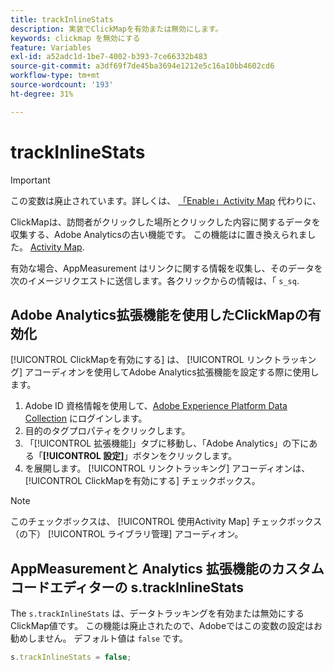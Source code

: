 ```yaml
---
title: trackInlineStats
description: 実装でClickMapを有効または無効にします。
keywords: clickmap を無効にする
feature: Variables
exl-id: a52adc1d-1be7-4002-b393-7ce66332b483
source-git-commit: a3df69f7de45ba3694e1212e5c16a10bb4602cd6
workflow-type: tm+mt
source-wordcount: '193'
ht-degree: 31%

---
```


# trackInlineStats

>[!IMPORTANT]
>
> この変数は廃止されています。詳しくは、 [「Enable」Activity Map](/help/analyze/activity-map/activitymap-getting-started/activitymap-getting-started-admins/activitymap-enable.md) 代わりに、

ClickMapは、訪問者がクリックした場所とクリックした内容に関するデータを収集する、Adobe Analyticsの古い機能です。 この機能はに置き換えられました。 [Activity Map](/help/analyze/activity-map/activity-map.md).

有効な場合、AppMeasurement はリンクに関する情報を収集し、そのデータを次のイメージリクエストに送信します。各クリックからの情報は、「 `s_sq`.

## Adobe Analytics拡張機能を使用したClickMapの有効化

[!UICONTROL ClickMapを有効にする] は、 [!UICONTROL リンクトラッキング] アコーディオンを使用してAdobe Analytics拡張機能を設定する際に使用します。

1. Adobe ID 資格情報を使用して、[Adobe Experience Platform Data Collection](https://experience.adobe.com/data-collection) にログインします。
2. 目的のタグプロパティをクリックします。
3. 「[!UICONTROL 拡張機能]」タブに移動し、「Adobe Analytics」の下にある「**[!UICONTROL 設定]**」ボタンをクリックします。
4. を展開します。 [!UICONTROL リンクトラッキング] アコーディオンは、 [!UICONTROL ClickMapを有効にする] チェックボックス。

>[!NOTE]
>
>このチェックボックスは、 [!UICONTROL 使用Activity Map] チェックボックス（の下） [!UICONTROL ライブラリ管理] アコーディオン。

## AppMeasurementと Analytics 拡張機能のカスタムコードエディターの s.trackInlineStats

The `s.trackInlineStats` は、データトラッキングを有効または無効にするClickMap値です。 この機能は廃止されたので、Adobeではこの変数の設定はお勧めしません。 デフォルト値は `false` です。

```js
s.trackInlineStats = false;
```
